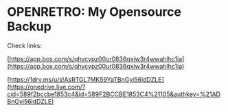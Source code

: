 OPENRETRO: My Opensource Backup
===============================

Check links:

[https://app.box.com/s/qhvcypz00ur0836qxjw3r4wwahlhc1ia](https://app.box.com/s/qhvcypz00ur0836qxjw3r4wwahlhc1ia)
 
[https://1drv.ms/u/s!AsRTGL7MK59YaTBnGyi56ldDZLE](https://onedrive.live.com/?cid=589f2bccbe1853c4&id=589F2BCCBE1853C4%21105&authkey=%21ADBnGyi56ldDZLE) 
